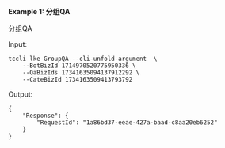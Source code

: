 **Example 1: 分组QA**

分组QA

Input: 

```
tccli lke GroupQA --cli-unfold-argument  \
    --BotBizId 1714970520775950336 \
    --QaBizIds 17341635094137912292 \
    --CateBizId 1734163509413793792
```

Output: 
```
{
    "Response": {
        "RequestId": "1a86bd37-eeae-427a-baad-c8aa20eb6252"
    }
}
```

